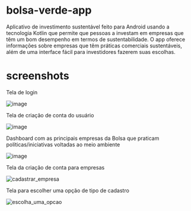 # bolsa-verde-app

Aplicativo de investimento sustentável feito para Android usando a tecnologia Kotlin que permite que pessoas a investam em empresas que têm um bom desempenho em termos de sustentabilidade. O app oferece informações sobre empresas que têm práticas comerciais sustentáveis, além de uma interface fácil para investidores fazerem suas escolhas.

# screenshots

Tela de login

![image](https://user-images.githubusercontent.com/8559900/221376030-aac0cb84-65b1-4691-9f13-33c55cb83931.png)

Tela de criação de conta do usuário

![image](https://user-images.githubusercontent.com/8559900/221376057-77de9f17-6d12-412d-9775-e5d5ab3155f0.png)

Dashboard com as principais empresas da Bolsa que praticam políticas/iniciativas voltadas ao meio ambiente

![image](https://user-images.githubusercontent.com/8559900/221376099-2e83e248-2a36-4677-8589-d9cd55cff97c.png)

Tela da criação de conta para empresas

![cadastrar_empresa](https://github.com/laerciodev/bolsa-verde-app/assets/8559900/bfcb0cd0-473f-47d9-89db-94b21122df69)

Tela para escolher uma opção de tipo de cadastro

![escolha_uma_opcao](https://github.com/laerciodev/bolsa-verde-app/assets/8559900/9997d1d0-2ee8-4849-8a8c-f88e3cc310c5)

